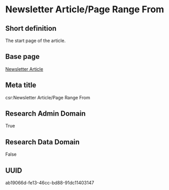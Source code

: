 # Newsletter Article/Page Range From
## Short definition
The start page of the article.
## Base page
[Newsletter Article](https://github.com/EuroCRIS/CASRAI-Dictionairies/blob/main/Objects/Newsletter%20Article.md)
## Meta title
csr:Newsletter Article/Page Range From
## Research Admin Domain
True
## Research Data Domain
False
## UUID
ab19066d-fe13-46cc-bd88-91dc11403147
